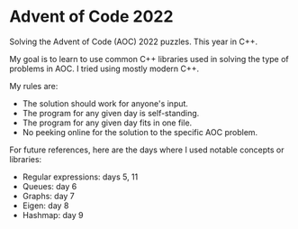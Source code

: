 # Advent of Code 2022
Solving the Advent of Code (AOC) 2022 puzzles. This year in C++.

My goal is to learn to use common C++ libraries used in solving
the type of problems in AOC. I tried using mostly modern C++.

My rules are:
* The solution should work for anyone's input.
* The program for any given day is self-standing.
* The program for any given day fits in one file.
* No peeking online for the solution to the specific AOC problem.

For future references, here are the days where I used notable concepts
or libraries:
* Regular expressions: days 5, 11
* Queues: day 6
* Graphs: day 7
* Eigen: day 8
* Hashmap: day 9
